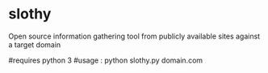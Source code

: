 # slothy
Open source information gathering tool from publicly available sites against a target domain

#requires python 3
#usage : python slothy.py domain.com

